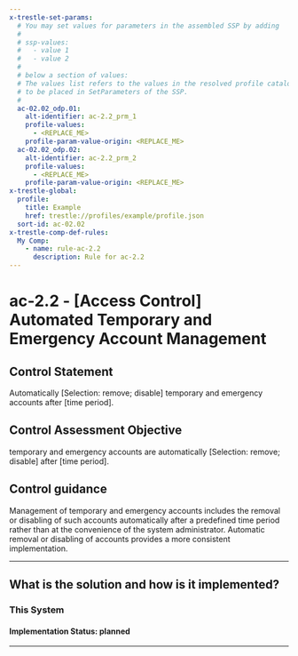 ```yaml
---
x-trestle-set-params:
  # You may set values for parameters in the assembled SSP by adding
  #
  # ssp-values:
  #   - value 1
  #   - value 2
  #
  # below a section of values:
  # The values list refers to the values in the resolved profile catalog, and the ssp-values represent new values
  # to be placed in SetParameters of the SSP.
  #
  ac-02.02_odp.01:
    alt-identifier: ac-2.2_prm_1
    profile-values:
      - <REPLACE_ME>
    profile-param-value-origin: <REPLACE_ME>
  ac-02.02_odp.02:
    alt-identifier: ac-2.2_prm_2
    profile-values:
      - <REPLACE_ME>
    profile-param-value-origin: <REPLACE_ME>
x-trestle-global:
  profile:
    title: Example
    href: trestle://profiles/example/profile.json
  sort-id: ac-02.02
x-trestle-comp-def-rules:
  My Comp:
    - name: rule-ac-2.2
      description: Rule for ac-2.2
---
```


# ac-2.2 - \[Access Control\] Automated Temporary and Emergency Account Management

## Control Statement

Automatically [Selection: remove; disable] temporary and emergency accounts after [time period].

## Control Assessment Objective

temporary and emergency accounts are automatically [Selection: remove; disable] after [time period].

## Control guidance

Management of temporary and emergency accounts includes the removal or disabling of such accounts automatically after a predefined time period rather than at the convenience of the system administrator. Automatic removal or disabling of accounts provides a more consistent implementation.

______________________________________________________________________

## What is the solution and how is it implemented?

<!-- For implementation status enter one of: implemented, partial, planned, alternative, not-applicable -->

<!-- Note that the list of rules under ### Rules: is read-only and changes will not be captured after assembly to JSON -->

### This System

<!-- Add implementation prose for the main This System component for control: ac-2.2 -->

#### Implementation Status: planned

______________________________________________________________________
